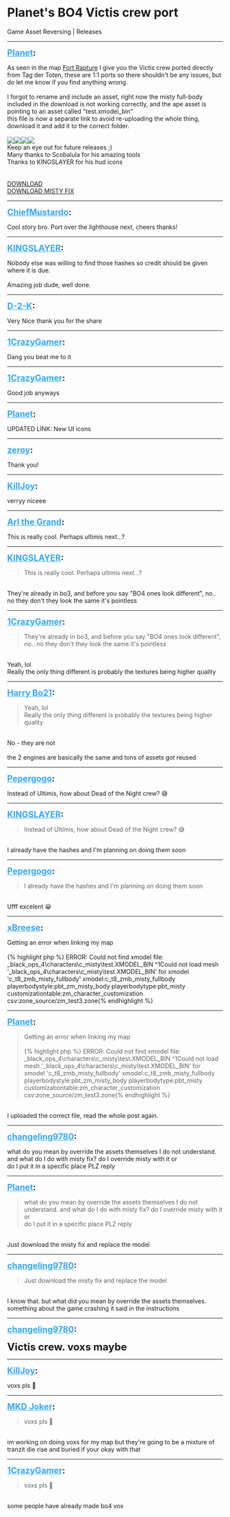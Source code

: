 # Planet's BO4 Victis crew port
Game Asset Reversing | Releases

---
<strong style="font-size: 1.4em;"><span style="text-decoration: underline;text-decoration-color: #34a7f9;"><span style="color:#34a7f9;">Planet</span></span>:</strong>

<p>As seen in the map <a href="https://steamcommunity.com/sharedfiles/filedetails/?id=2081025115">Fort Rapture</a> I give you the Victis crew ported directly from Tag der Toten, these are 1:1 ports so there shouldn&#39;t be any issues, but do let me know if you find anything wrong.<br /><br />I forgot to rename and include an asset, right now the misty full-body included in the download is not working correctly, and the ape asset is pointing to an asset called &quot;test.xmodel_bin&quot;<br />this file is now a separate link to avoid re-uploading the whole thing, download it and add it to the correct folder.<br /><br /><img style="max-width: 500px;" src="{{ '/wiki/threads/assets/a.672.png' | relative_url }}"><img style="max-width: 500px;" src="{{ '/wiki/threads/assets/a.673.png' | relative_url }}"><img style="max-width: 500px;" src="{{ '/wiki/threads/assets/a.674.png' | relative_url }}"><img style="max-width: 500px;" src="{{ '/wiki/threads/assets/a.675.png' | relative_url }}"><br />Keep an eye out for future releases ;)<br />Many thanks to Scobalula for his amazing tools<br />Thanks to KINGSLAYER for his hud icons<br /><br /><br /><a href="https://mega.nz/file/9N921YiL#dl8ZnI1ssQOeEc0BNtLOtCxcjh5AMvjTzdyg_jqwCVc">DOWNLOAD</a><br /><a href="https://mega.nz/file/BQEBVADK#JcdCUS-tIOGyuu5MIYZ0gOX1b_eIh1RG9tOWk8A4GUk">DOWNLOAD MISTY FIX</a></p>

---
<strong style="font-size: 1.4em;"><span style="text-decoration: underline;text-decoration-color: #34a7f9;"><span style="color:#34a7f9;">ChiefMustardo</span></span>:</strong>

<p>Cool story bro. Port over the lighthouse next, cheers thanks!</p>

---
<strong style="font-size: 1.4em;"><span style="text-decoration: underline;text-decoration-color: #34a7f9;"><span style="color:#34a7f9;">KINGSLAYER</span></span>:</strong>

<p>Nobody else was willing to find those hashes so credit should be given where it is due.<br /><br />Amazing job dude, well done.</p>

---
<strong style="font-size: 1.4em;"><span style="text-decoration: underline;text-decoration-color: #34a7f9;"><span style="color:#34a7f9;">D-2-K</span></span>:</strong>

<p>Very Nice thank you for the share</p>

---
<strong style="font-size: 1.4em;"><span style="text-decoration: underline;text-decoration-color: #34a7f9;"><span style="color:#34a7f9;">1CrazyGamer</span></span>:</strong>

<p>Dang you beat me to it</p>

---
<strong style="font-size: 1.4em;"><span style="text-decoration: underline;text-decoration-color: #34a7f9;"><span style="color:#34a7f9;">1CrazyGamer</span></span>:</strong>

<p>Good job anyways</p>

---
<strong style="font-size: 1.4em;"><span style="text-decoration: underline;text-decoration-color: #34a7f9;"><span style="color:#34a7f9;">Planet</span></span>:</strong>

<p>UPDATED LINK: New UI icons</p>

---
<strong style="font-size: 1.4em;"><span style="text-decoration: underline;text-decoration-color: #34a7f9;"><span style="color:#34a7f9;">zeroy</span></span>:</strong>

<p>Thank you!</p>

---
<strong style="font-size: 1.4em;"><span style="text-decoration: underline;text-decoration-color: #34a7f9;"><span style="color:#34a7f9;">KillJoy</span></span>:</strong>

<p>verryy niceee</p>

---
<strong style="font-size: 1.4em;"><span style="text-decoration: underline;text-decoration-color: #34a7f9;"><span style="color:#34a7f9;">Arl the Grand</span></span>:</strong>

<p>This is really cool. Perhaps ultimis next...?</p>

---
<strong style="font-size: 1.4em;"><span style="text-decoration: underline;text-decoration-color: #34a7f9;"><span style="color:#34a7f9;">KINGSLAYER</span></span>:</strong>

<p><blockquote>This is really cool. Perhaps ultimis next...?<br /></blockquote><br />They&#39;re already in bo3, and before you say &quot;BO4 ones look different&quot;, no.. no they don&#39;t they look the same it&#39;s pointless</p>

---
<strong style="font-size: 1.4em;"><span style="text-decoration: underline;text-decoration-color: #34a7f9;"><span style="color:#34a7f9;">1CrazyGamer</span></span>:</strong>

<p><blockquote>They&#39;re already in bo3, and before you say &quot;BO4 ones look different&quot;, no.. no they don&#39;t they look the same it&#39;s pointless<br /></blockquote><br />Yeah, lol<br />Really the only thing different is probably the textures being higher quality</p>

---
<strong style="font-size: 1.4em;"><span style="text-decoration: underline;text-decoration-color: #34a7f9;"><span style="color:#34a7f9;">Harry Bo21</span></span>:</strong>

<p><blockquote>Yeah, lol<br />Really the only thing different is probably the textures being higher quality<br /></blockquote><br />No - they are not<br /><br />the 2 engines are basically the same and tons of assets got reused</p>

---
<strong style="font-size: 1.4em;"><span style="text-decoration: underline;text-decoration-color: #34a7f9;"><span style="color:#34a7f9;">Pepergogo</span></span>:</strong>

<p>Instead of Ultimis, how about Dead of the Night crew?  &#128517;</p>

---
<strong style="font-size: 1.4em;"><span style="text-decoration: underline;text-decoration-color: #34a7f9;"><span style="color:#34a7f9;">KINGSLAYER</span></span>:</strong>

<p><blockquote>Instead of Ultimis, how about Dead of the Night crew?  &#128517;<br /></blockquote><br />I already have the hashes and I&#39;m planning on doing them soon</p>

---
<strong style="font-size: 1.4em;"><span style="text-decoration: underline;text-decoration-color: #34a7f9;"><span style="color:#34a7f9;">Pepergogo</span></span>:</strong>

<p><blockquote>I already have the hashes and I&#39;m planning on doing them soon<br /></blockquote><br />Ufff excelent &#128512;</p>

---
<strong style="font-size: 1.4em;"><span style="text-decoration: underline;text-decoration-color: #34a7f9;"><span style="color:#34a7f9;">xBreese</span></span>:</strong>

<p>Getting an error when linking my map<br /><br />{% highlight php %}
ERROR: Could not find xmodel file: _black_ops_4\characters\c_misty\test.XMODEL_BIN
^1Could not load mesh &#39;_black_ops_4\characters\c_misty\test.XMODEL_BIN&#39; for xmodel &#39;c_t8_zmb_misty_fullbody&#39;
  xmodel:c_t8_zmb_misty_fullbody
    playerbodystyle:pbt_zm_misty_body
      playerbodytype:pbt_misty
        customizationtable:zm_character_customization
          csv:zone_source/zm_test3.zone{% endhighlight %}
</p>

---
<strong style="font-size: 1.4em;"><span style="text-decoration: underline;text-decoration-color: #34a7f9;"><span style="color:#34a7f9;">Planet</span></span>:</strong>

<p><blockquote>Getting an error when linking my map<br /><br />{% highlight php %}
ERROR: Could not find xmodel file: _black_ops_4\characters\c_misty\test.XMODEL_BIN
^1Could not load mesh &#39;_black_ops_4\characters\c_misty\test.XMODEL_BIN&#39; for xmodel &#39;c_t8_zmb_misty_fullbody&#39;
  xmodel:c_t8_zmb_misty_fullbody
    playerbodystyle:pbt_zm_misty_body
      playerbodytype:pbt_misty
        customizationtable:zm_character_customization
          csv:zone_source/zm_test3.zone{% endhighlight %}
</blockquote><br />I uploaded the correct file, read the whole post again.</p>

---
<strong style="font-size: 1.4em;"><span style="text-decoration: underline;text-decoration-color: #34a7f9;"><span style="color:#34a7f9;">changeling9780</span></span>:</strong>

<p>what do you mean by override the assets themselves I do not understand. and what do I do with misty fix? do I override misty with it or<br /> do I put it in a specific place PLZ reply</p>

---
<strong style="font-size: 1.4em;"><span style="text-decoration: underline;text-decoration-color: #34a7f9;"><span style="color:#34a7f9;">Planet</span></span>:</strong>

<p><blockquote>what do you mean by override the assets themselves I do not understand. and what do I do with misty fix? do I override misty with it or<br />do I put it in a specific place PLZ reply<br /></blockquote><br />Just download the misty fix and replace the model</p>

---
<strong style="font-size: 1.4em;"><span style="text-decoration: underline;text-decoration-color: #34a7f9;"><span style="color:#34a7f9;">changeling9780</span></span>:</strong>

<p><blockquote>Just download the misty fix and replace the model<br /></blockquote><br />I know that. but what did you mean by override the assets themselves. something about the game crashing it said in the instructions</p>

---
<strong style="font-size: 1.4em;"><span style="text-decoration: underline;text-decoration-color: #34a7f9;"><span style="color:#34a7f9;">changeling9780</span></span>:</strong>

<p><span style="font-size:1.7em;"><strong>Victis crew. voxs maybe</strong></span></p>

---
<strong style="font-size: 1.4em;"><span style="text-decoration: underline;text-decoration-color: #34a7f9;"><span style="color:#34a7f9;">KillJoy</span></span>:</strong>

<p>voxs pls &#128147;</p>

---
<strong style="font-size: 1.4em;"><span style="text-decoration: underline;text-decoration-color: #34a7f9;"><span style="color:#34a7f9;">MKD Joker</span></span>:</strong>

<p><blockquote>voxs pls &#128147;<br /></blockquote><br />im working on doing voxs for my map but they&#39;re going to be a mixture of tranzit die rise and buried if your okay with that</p>

---
<strong style="font-size: 1.4em;"><span style="text-decoration: underline;text-decoration-color: #34a7f9;"><span style="color:#34a7f9;">1CrazyGamer</span></span>:</strong>

<p><blockquote>voxs pls &#128147;<br /></blockquote><br />some people have already made bo4 vox</p>
